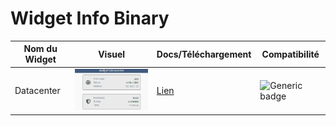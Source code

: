 # Widget Info Binary

Nom du Widget | Visuel | Docs/Téléchargement | Compatibilité |
|----------------|----------------|-------------------------|-------------------|
| Datacenter | <img src="datacenter/img/capture1.gif" width="300px" alt="Datacenter" /> | <a href="./datacenter"><i class="fas fa-file-download"></i> Lien</a> | ![Generic badge](https://img.shields.io/badge/Version-4.3%20%7C%204.4-green.svg) |
